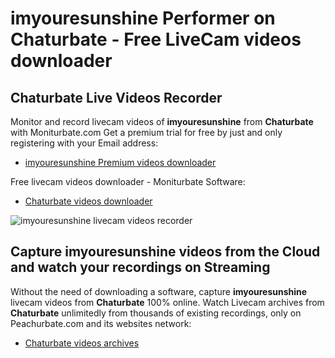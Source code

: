 # imyouresunshine Performer on Chaturbate - Free LiveCam videos downloader

## Chaturbate Live Videos Recorder

Monitor and record livecam videos of **imyouresunshine** from **Chaturbate** with Moniturbate.com
Get a premium trial for free by just and only registering with your Email address:
* [imyouresunshine Premium videos downloader](https://moniturbate.com/request-demo-licence-key.html)

Free livecam videos downloader - Moniturbate Software:
* [Chaturbate videos downloader](https://moniturbate.com/moniturbate-download-software.html)

![imyouresunshine livecam videos recorder](https://peachurnet.com/templates/moniturbate-software.png)


## Capture imyouresunshine videos from the Cloud and watch your recordings on Streaming

Without the need of downloading a software, capture **imyouresunshine** livecam videos from **Chaturbate** 100% online.
Watch Livecam archives from **Chaturbate** unlimitedly from thousands of existing recordings, only on Peachurbate.com and its websites network:
* [Chaturbate videos archives](https://peachurnet.com/)